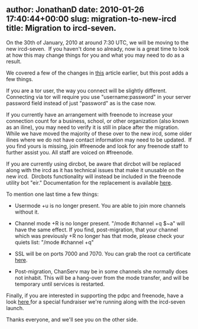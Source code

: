 author: JonathanD
date: 2010-01-26 17:40:44+00:00
slug: migration-to-new-ircd
title: Migration to ircd-seven.
---

On the 30th of January, 2010 at around 7:30 UTC, we will be moving to the new ircd-seven.  If you haven't done so already, now is a great time to look at how this may change things for you and what you may need to do as a result.

We covered a few of the changes in [this](http://blog.freenode.net/2010/01/ircd-migration-sat-jan-30th-2010/) article earlier, but this post adds a few things.

If you are a tor user, the way you connect will be slightly different.  Connecting via tor will require you use "username:password" in your server password field instead of just "password" as is the case now.

If you currently have an arrangement with freenode to increase your connection count for a business, school, or other organization (also known as an iline), you may need to verify it is still in place after the migration.  While we have moved the majority of these over to the new ircd, some older ilines where we do not have contact information may need to be updated.  If you find yours is missing, join #freenode and look for any freenode staff to further assist you. All staff are voiced on #freenode.

If you are currently using dircbot, be aware that dircbot will be replaced along with the ircd as it has technical issues that make it unusable on the new ircd.  Dircbots functionality will instead be included in the freenode utility bot "eir." Documentation for the replacement is available [here](http://freenode.net/eir.shtml).

To mention one last time a few things:



	
  * Usermode +u is no longer present. You are able to join more channels without it.

	
  * Channel mode +R is no longer present. "/mode #channel +q $~a" will have the same effect. If you find, post-migration, that your channel which was previously +R no longer has that mode, please check your quiets list: "/mode #channel +q"

	
  * SSL will be on ports 7000 and 7070. You can grab the root ca certificate [here](http://crt.gandi.net/GandiStandardSSLCA.crt).

	
  * Post-migration, ChanServ may be in some channels she normally does not inhabit. This will be a hang-over from the mode transfer, and will be temporary until services is restarted.


Finally, if you are interested in supporting the pdpc and freenode, have a look [here ](http://freenode.net/pdpc_seven.shtml)for a special fundraiser we're running along with the ircd-seven launch.

Thanks everyone, and we'll see you on the other side.
